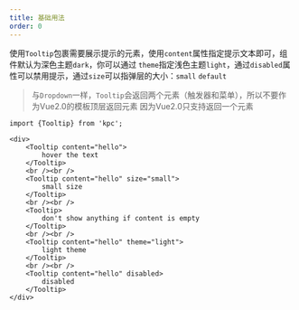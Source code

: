 ```yaml
---
title: 基础用法
order: 0
---
```


使用`Tooltip`包裹需要展示提示的元素，使用`content`属性指定提示文本即可，组件默认为深色主题`dark`，你可以通过
`theme`指定浅色主题`light`，通过`disabled`属性可以禁用提示，通过`size`可以指弹层的大小：`small` `default`

> 与`Dropdown`一样，`Tooltip`会返回两个元素（触发器和菜单），所以不要作为Vue2.0的模板顶层返回元素
> 因为Vue2.0只支持返回一个元素

```vdt
import {Tooltip} from 'kpc';

<div>
    <Tooltip content="hello">
        hover the text
    </Tooltip>
    <br /><br />
    <Tooltip content="hello" size="small">
        small size
    </Tooltip>
    <br /><br />
    <Tooltip>
        don't show anything if content is empty 
    </Tooltip>
    <br /><br />
    <Tooltip content="hello" theme="light">
        light theme 
    </Tooltip>
    <br /><br />
    <Tooltip content="hello" disabled>
        disabled
    </Tooltip>
</div>
```
